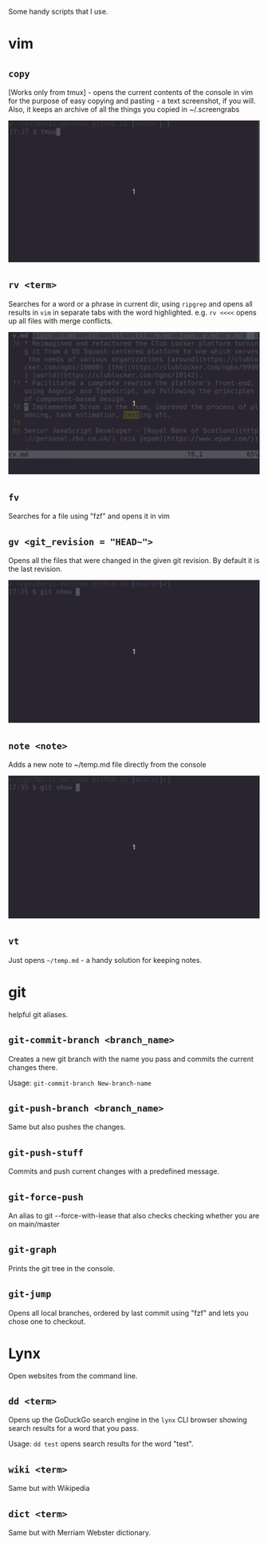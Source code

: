 Some handy scripts that I use.


vim
===

`copy`
---
[Works only from tmux] - opens the current contents of the console in vim for the purpose of easy copying and pasting - a text screenshot, if you will. Also, it keeps an archive of all the things you copied in ~/.screengrabs

![copy](vids/copy.gif)

`rv <term>`
---
Searches for a word or a phrase in current dir, using `ripgrep` and opens all results in `vim` in separate tabs with the word highlighted. e.g. `rv <<<<` opens up all files with merge conflicts.


![copy](vids/rv.gif)

`fv`
---
Searches for a file using "fzf" and opens it in vim


`gv <git_revision = "HEAD~">`
---
Opens all the files that were changed in the given git revision. By default it is the last revision.

![copy](vids/gv.gif)

`note <note>`
---
Adds a new note to  ~/temp.md file directly from the console

![copy](vids/gv.gif)

`vt`
---
Just opens `~/temp.md` - a handy solution for keeping notes.

git
===

helpful git aliases.

`git-commit-branch <branch_name>`
---
Creates a new git branch with the name you pass and commits the current changes there. 

Usage: `git-commit-branch New-branch-name`


`git-push-branch <branch_name>`
---
Same but also pushes the changes.

`git-push-stuff`
---
Commits and push current changes with a predefined message.

`git-force-push`
---
An alias to git --force-with-lease that also checks checking whether you are on main/master

`git-graph`
---
Prints the git tree in the console.

`git-jump`
---
Opens all local branches, ordered by last commit using "fzf" and lets you chose one to checkout.



Lynx
===

Open websites from the command line.

`dd <term>`
---
Opens up the GoDuckGo search engine in the `lynx` CLI browser showing search results for a word that you pass. 

Usage: `dd test` opens search results for the word "test".

`wiki <term>`
---
Same but with Wikipedia

`dict <term>`
---
Same but with Merriam Webster dictionary.


